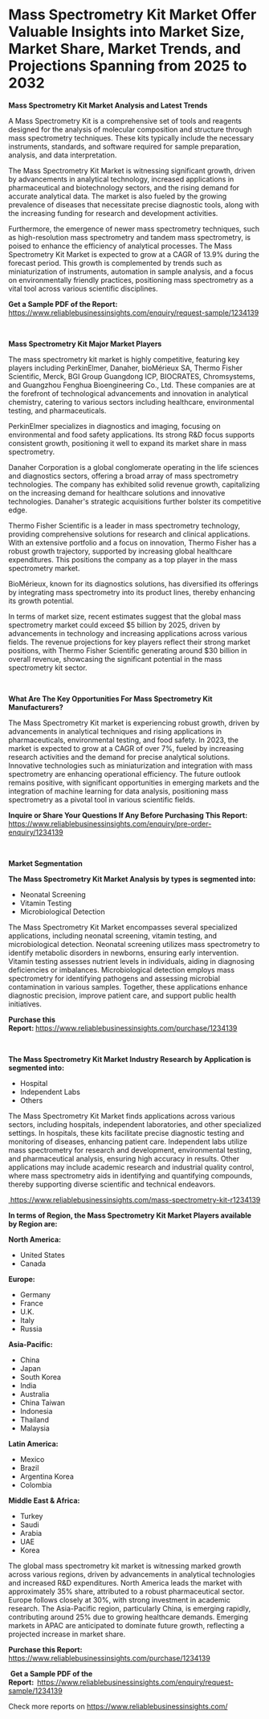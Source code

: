 <p><h1>Mass Spectrometry Kit Market Offer Valuable Insights into Market Size, Market Share, Market Trends, and Projections Spanning from 2025 to 2032</h1></p><p><strong>Mass Spectrometry Kit Market Analysis and Latest Trends</strong></p>
<p><p>A Mass Spectrometry Kit is a comprehensive set of tools and reagents designed for the analysis of molecular composition and structure through mass spectrometry techniques. These kits typically include the necessary instruments, standards, and software required for sample preparation, analysis, and data interpretation.</p><p>The Mass Spectrometry Kit Market is witnessing significant growth, driven by advancements in analytical technology, increased applications in pharmaceutical and biotechnology sectors, and the rising demand for accurate analytical data. The market is also fueled by the growing prevalence of diseases that necessitate precise diagnostic tools, along with the increasing funding for research and development activities. </p><p>Furthermore, the emergence of newer mass spectrometry techniques, such as high-resolution mass spectrometry and tandem mass spectrometry, is poised to enhance the efficiency of analytical processes. The Mass Spectrometry Kit Market is expected to grow at a CAGR of 13.9% during the forecast period. This growth is complemented by trends such as miniaturization of instruments, automation in sample analysis, and a focus on environmentally friendly practices, positioning mass spectrometry as a vital tool across various scientific disciplines.</p></p>
<p><strong>Get a Sample PDF of the Report:&nbsp;</strong> <a href="https://www.reliablebusinessinsights.com/enquiry/request-sample/1234139?utm_campaign=2737&utm_medium=2&utm_source=Github&utm_content=ia&utm_term=04032025&utm_id=mass-spectrometry-kit">https://www.reliablebusinessinsights.com/enquiry/request-sample/1234139</a></p>
<p>&nbsp;</p>
<p><strong>Mass Spectrometry Kit Major Market Players</strong></p>
<p><p>The mass spectrometry kit market is highly competitive, featuring key players including PerkinElmer, Danaher, bioMérieux SA, Thermo Fisher Scientific, Merck, BGI Group Guangdong ICP, BIOCRATES, Chromsystems, and Guangzhou Fenghua Bioengineering Co., Ltd. These companies are at the forefront of technological advancements and innovation in analytical chemistry, catering to various sectors including healthcare, environmental testing, and pharmaceuticals.</p><p>PerkinElmer specializes in diagnostics and imaging, focusing on environmental and food safety applications. Its strong R&D focus supports consistent growth, positioning it well to expand its market share in mass spectrometry.</p><p>Danaher Corporation is a global conglomerate operating in the life sciences and diagnostics sectors, offering a broad array of mass spectrometry technologies. The company has exhibited solid revenue growth, capitalizing on the increasing demand for healthcare solutions and innovative technologies. Danaher's strategic acquisitions further bolster its competitive edge.</p><p>Thermo Fisher Scientific is a leader in mass spectrometry technology, providing comprehensive solutions for research and clinical applications. With an extensive portfolio and a focus on innovation, Thermo Fisher has a robust growth trajectory, supported by increasing global healthcare expenditures. This positions the company as a top player in the mass spectrometry market.</p><p>BioMérieux, known for its diagnostics solutions, has diversified its offerings by integrating mass spectrometry into its product lines, thereby enhancing its growth potential.</p><p>In terms of market size, recent estimates suggest that the global mass spectrometry market could exceed $5 billion by 2025, driven by advancements in technology and increasing applications across various fields. The revenue projections for key players reflect their strong market positions, with Thermo Fisher Scientific generating around $30 billion in overall revenue, showcasing the significant potential in the mass spectrometry kit sector.</p></p>
<p>&nbsp;</p>
<p><strong>What Are The Key Opportunities For Mass Spectrometry Kit Manufacturers?</strong></p>
<p><p>The Mass Spectrometry Kit market is experiencing robust growth, driven by advancements in analytical techniques and rising applications in pharmaceuticals, environmental testing, and food safety. In 2023, the market is expected to grow at a CAGR of over 7%, fueled by increasing research activities and the demand for precise analytical solutions. Innovative technologies such as miniaturization and integration with mass spectrometry are enhancing operational efficiency. The future outlook remains positive, with significant opportunities in emerging markets and the integration of machine learning for data analysis, positioning mass spectrometry as a pivotal tool in various scientific fields.</p></p>
<p><strong>Inquire or Share Your Questions If Any Before Purchasing This Report:</strong> <a href="https://www.reliablebusinessinsights.com/enquiry/pre-order-enquiry/1234139?utm_campaign=2737&utm_medium=2&utm_source=Github&utm_content=ia&utm_term=04032025&utm_id=mass-spectrometry-kit">https://www.reliablebusinessinsights.com/enquiry/pre-order-enquiry/1234139</a></p>
<p>&nbsp;</p>
<p><strong>Market Segmentation</strong></p>
<p><strong>The Mass Spectrometry Kit Market Analysis by types is segmented into:</strong></p>
<p><ul><li>Neonatal Screening</li><li>Vitamin Testing</li><li>Microbiological Detection</li></ul></p>
<p><p>The Mass Spectrometry Kit Market encompasses several specialized applications, including neonatal screening, vitamin testing, and microbiological detection. Neonatal screening utilizes mass spectrometry to identify metabolic disorders in newborns, ensuring early intervention. Vitamin testing assesses nutrient levels in individuals, aiding in diagnosing deficiencies or imbalances. Microbiological detection employs mass spectrometry for identifying pathogens and assessing microbial contamination in various samples. Together, these applications enhance diagnostic precision, improve patient care, and support public health initiatives.</p></p>
<p><strong>Purchase this Report:&nbsp;</strong><a href="https://www.reliablebusinessinsights.com/purchase/1234139?utm_campaign=2737&utm_medium=2&utm_source=Github&utm_content=ia&utm_term=04032025&utm_id=mass-spectrometry-kit">https://www.reliablebusinessinsights.com/purchase/1234139</a></p>
<p>&nbsp;</p>
<p><strong>The Mass Spectrometry Kit Market Industry Research by Application is segmented into:</strong></p>
<p><ul><li>Hospital</li><li>Independent Labs</li><li>Others</li></ul></p>
<p><p>The Mass Spectrometry Kit Market finds applications across various sectors, including hospitals, independent laboratories, and other specialized settings. In hospitals, these kits facilitate precise diagnostic testing and monitoring of diseases, enhancing patient care. Independent labs utilize mass spectrometry for research and development, environmental testing, and pharmaceutical analysis, ensuring high accuracy in results. Other applications may include academic research and industrial quality control, where mass spectrometry aids in identifying and quantifying compounds, thereby supporting diverse scientific and technical endeavors.</p></p>
<p><a href="https://www.reliablebusinessinsights.com/mass-spectrometry-kit-r1234139?utm_campaign=2737&utm_medium=2&utm_source=Github&utm_content=ia&utm_term=04032025&utm_id=mass-spectrometry-kit">&nbsp;https://www.reliablebusinessinsights.com/mass-spectrometry-kit-r1234139</a></p>
<p><strong>In terms of Region, the Mass Spectrometry Kit Market Players available by Region are:</strong></p>
<p>
    <p> <strong> North America: </strong>
        <ul>
            <li>United States</li>
            <li>Canada</li>
        </ul>
        </p> 
    <p> <strong> Europe: </strong>
        <ul>
            <li>Germany</li>
            <li>France</li>
            <li>U.K.</li>
            <li>Italy</li>
            <li>Russia</li>
        </ul>
        </p> 
    <p> <strong> Asia-Pacific: </strong>
        <ul>
            <li>China</li>
            <li>Japan</li>
            <li>South Korea</li>
            <li>India</li>
            <li>Australia</li>
            <li>China Taiwan</li>
            <li>Indonesia</li>
            <li>Thailand</li>
            <li>Malaysia</li>
        </ul>
        </p> 
    <p> <strong> Latin America: </strong>
        <ul>
            <li>Mexico</li>
            <li>Brazil</li>
            <li>Argentina Korea</li>
            <li>Colombia</li>
        </ul>
        </p> 
    <p> <strong> Middle East & Africa: </strong>
        <ul>
            <li>Turkey</li>
            <li>Saudi</li>
            <li>Arabia</li>
            <li>UAE</li>
            <li>Korea</li>
        </ul>
    </p>
    </p>
<p><p>The global mass spectrometry kit market is witnessing marked growth across various regions, driven by advancements in analytical technologies and increased R&D expenditures. North America leads the market with approximately 35% share, attributed to a robust pharmaceutical sector. Europe follows closely at 30%, with strong investment in academic research. The Asia-Pacific region, particularly China, is emerging rapidly, contributing around 25% due to growing healthcare demands. Emerging markets in APAC are anticipated to dominate future growth, reflecting a projected increase in market share.</p></p>
<p><strong>Purchase this Report: </strong><a href="https://www.reliablebusinessinsights.com/purchase/1234139?utm_campaign=2737&utm_medium=2&utm_source=Github&utm_content=ia&utm_term=04032025&utm_id=mass-spectrometry-kit">https://www.reliablebusinessinsights.com/purchase/1234139</a></p>
<p>&nbsp;<strong>Get a Sample PDF of the Report:&nbsp;&nbsp;</strong><a href="https://www.reliablebusinessinsights.com/enquiry/request-sample/1234139?utm_campaign=2737&utm_medium=2&utm_source=Github&utm_content=ia&utm_term=04032025&utm_id=mass-spectrometry-kit">https://www.reliablebusinessinsights.com/enquiry/request-sample/1234139</a></p>
<p><strong></strong></p>
<p>Check more reports on <a href="https://www.reliablebusinessinsights.com/?utm_campaign=2737&utm_medium=2&utm_source=Github&utm_content=ia&utm_term=04032025&utm_id=mass-spectrometry-kit">https://www.reliablebusinessinsights.com/</a></p>